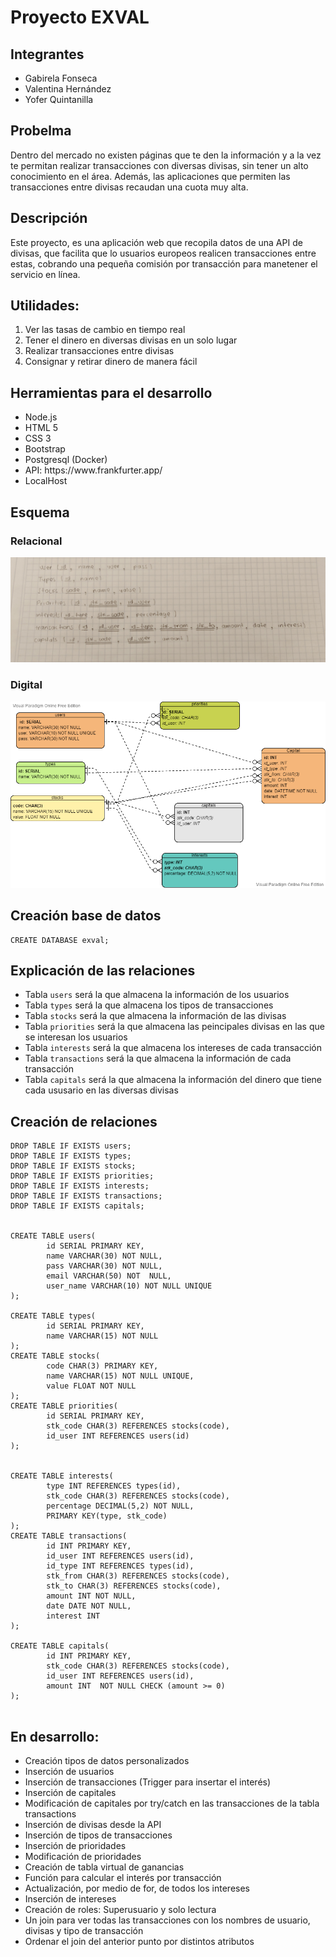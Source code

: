 # Proyecto EXVAL

## Integrantes
<ul>
<li>Gabirela Fonseca </li>
<li>Valentina Hernández </li>
<li>Yofer Quintanilla </li>
</ul>

## Probelma

Dentro del mercado no existen páginas que te den la información y a la vez te permitan realizar transacciones con diversas divisas, sin tener un alto conocimiento en el área. Además, las aplicaciones que permiten las transacciones entre divisas recaudan una cuota muy alta. 

## Descripción

Este proyecto, es una aplicación web que recopila datos de una API de divisas, que facilita que lo usuarios europeos realicen transacciones entre estas, cobrando una pequeña comisión por transacción para manetener el servicio en línea. 

## Utilidades:
 <ol>
	<li>Ver las tasas de cambio en tiempo real</li>
	<li>Tener el dinero en diversas divisas en un solo lugar</li>
	<li>Realizar transacciones entre divisas</li>
	<li>Consignar y retirar dinero de manera fácil</li> 
</ol>

## Herramientas para el desarrollo

<ul>
	<li>Node.js</li>
	<li>HTML 5</li>
	<li>CSS 3</li>
	<li>Bootstrap</li>
	<li>Postgresql (Docker)</li>
	<li>API: https://www.frankfurter.app/</li>
	<li>LocalHost</li>
</ul>


## Esquema

### Relacional

<img src = "./esquema.jpg">

### Digital

<img src = "./esquema_digital.png">

## Creación base de datos

~~~
CREATE DATABASE exval;
~~~

## Explicación de las relaciones
<ul>
	<li>Tabla <code>users</code> será la que almacena la información de los usuarios</li>
	<li>Tabla <code>types</code> será la que almacena los tipos de transacciones</li>
	<li>Tabla <code>stocks</code> será la que almacena la información de las divisas</li>
	<li>Tabla <code>priorities</code> será la que almacena las peincipales divisas en las que se interesan los usuarios</li>
	<li>Tabla <code>interests</code> será la que almacena los intereses de cada transacción</li>
	<li>Tabla <code>transactions</code> será la que almacena la información de cada transacción</li>
	<li>Tabla <code>capitals</code> será la que almacena la información del dinero que tiene cada ususario en las diversas divisas</li>
	
</ul>

## Creación de relaciones

~~~
DROP TABLE IF EXISTS users;
DROP TABLE IF EXISTS types;
DROP TABLE IF EXISTS stocks;
DROP TABLE IF EXISTS priorities;
DROP TABLE IF EXISTS interests;
DROP TABLE IF EXISTS transactions;
DROP TABLE IF EXISTS capitals;


CREATE TABLE users(
        id SERIAL PRIMARY KEY,
        name VARCHAR(30) NOT NULL,
        pass VARCHAR(30) NOT NULL,
        email VARCHAR(50) NOT  NULL,
        user_name VARCHAR(10) NOT NULL UNIQUE
);

CREATE TABLE types(
        id SERIAL PRIMARY KEY,
        name VARCHAR(15) NOT NULL
);
CREATE TABLE stocks(
        code CHAR(3) PRIMARY KEY,
        name VARCHAR(15) NOT NULL UNIQUE,
        value FLOAT NOT NULL
);
CREATE TABLE priorities(
        id SERIAL PRIMARY KEY,
        stk_code CHAR(3) REFERENCES stocks(code),
        id_user INT REFERENCES users(id)
);


CREATE TABLE interests(
        type INT REFERENCES types(id),
        stk_code CHAR(3) REFERENCES stocks(code),
        percentage DECIMAL(5,2) NOT NULL,
        PRIMARY KEY(type, stk_code)
);
CREATE TABLE transactions(
        id INT PRIMARY KEY,
        id_user INT REFERENCES users(id),
        id_type INT REFERENCES types(id),
        stk_from CHAR(3) REFERENCES stocks(code),
        stk_to CHAR(3) REFERENCES stocks(code),
        amount INT NOT NULL,
        date DATE NOT NULL,
        interest INT 
);

CREATE TABLE capitals(
        id INT PRIMARY KEY,
        stk_code CHAR(3) REFERENCES stocks(code),
        id_user INT REFERENCES users(id),
        amount INT  NOT NULL CHECK (amount >= 0)
);


~~~

## En desarrollo:

<ul>
<li>Creación tipos de datos personalizados</li>
<li>Inserción de usuarios</li>
<li>Inserción de transacciones (Trigger para insertar el interés)</li>
<li>Inserción de capitales</li>
<li>Modificación de capitales por try/catch en las transacciones de la tabla transactions</li>
<li>Inserción de divisas desde la API</li>
<li>Inserción de tipos de transacciones</li>
<li>Inserción de prioridades</li>
<li>Modificación de prioridades</li>
<li>Creación de tabla virtual de ganancias</li>
<li>Función para calcular el interés por transacción</li>
<li>Actualización, por medio de for, de todos los intereses</li>
<li>Inserción de intereses</li>
<li>Creación de roles: Superusuario y solo lectura</li>
<li>Un join para ver todas las transacciones con los nombres de usuario, divisas y tipo de transacción</li>
<li>Ordenar el join del anterior punto por distintos atributos</li>
</ul>



